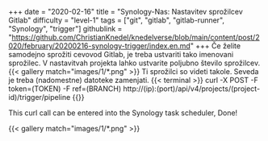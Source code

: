 +++
date = "2020-02-16"
title = "Synology-Nas: Nastavitev sprožilcev Gitlab"
difficulty = "level-1"
tags = ["git", "gitlab", "gitlab-runner", "Synology", "trigger"]
githublink = "https://github.com/ChristianKnedel/knedelverse/blob/main/content/post/2020/february/20200216-synology-trigger/index.en.md"
+++
Če želite samodejno sprožiti cevovod Gitlab, je treba ustvariti tako imenovani sprožilec. V nastavitvah projekta lahko ustvarite poljubno število sprožilcev.
{{< gallery match="images/1/*.png" >}}
Ti sprožilci so videti takole. Seveda je treba (nadomestne) datoteke zamenjati.
{{< terminal >}}
curl -X POST -F token=(TOKEN) -F ref=(BRANCH) http://(ip):(port)/api/v4/projects/(project-id)/trigger/pipeline
{{</terminal >}}

This curl call can be entered into the Synology task scheduler, Done!

{{< gallery match="images/1/*.png" >}}